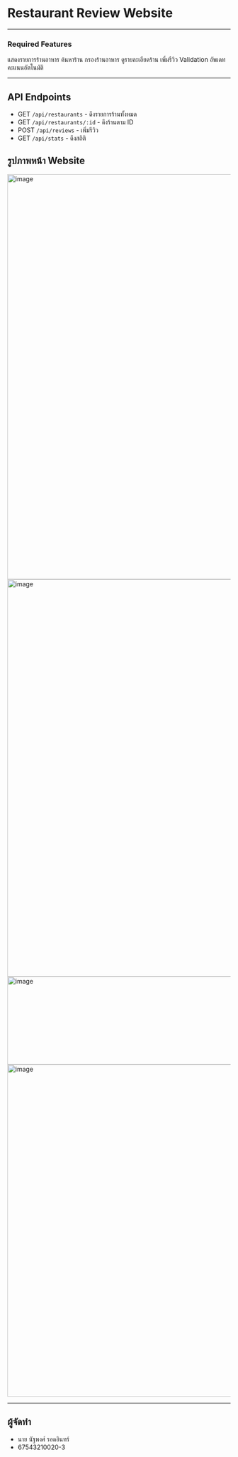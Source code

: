 # Restaurant Review Website

---

###  Required Features 
แสดงรายการร้านอาหาร
ค้นหาร้าน
กรองร้านอาหาร
ดูรายละเอียดร้าน
เพิ่มรีวิว
Validation 
อัพเดทคะแนนอัตโนมัติ 

---
## API Endpoints
- GET `/api/restaurants` - ดึงรายการร้านทั้งหมด
- GET `/api/restaurants/:id` - ดึงร้านตาม ID
- POST `/api/reviews` - เพิ่มรีวิว
- GET `/api/stats` - ดึงสถิติ

## รูปภาพหน้า Website
<img width="1897" height="912" alt="image" src="https://github.com/user-attachments/assets/3ed26a80-6444-4764-b841-db52fc58e783" />


<img width="1103" height="894" alt="image" src="https://github.com/user-attachments/assets/b9747f6f-f5b3-496a-8030-2d7905f537ac" />


<img width="956" height="198" alt="image" src="https://github.com/user-attachments/assets/2988af43-8229-4f47-a761-1e24c281f394" />


<img width="1523" height="748" alt="image" src="https://github.com/user-attachments/assets/890a6de8-0620-4ff6-96a0-5d336ebcc8c5" />

---

## ผู้จัดทำ
- นาย นัฐพงศ์ รอดอินทร์
- 67543210020-3
